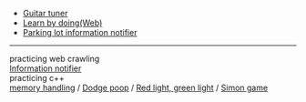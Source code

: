 - [Guitar tuner](https://github.com/vacu9708/Guitar-tuner)
- [Learn by doing(Web)](https://github.com/vacu9708/Web-development/tree/main/side%20projects)
- [Parking lot information notifier](https://github.com/vacu9708/Smart-CCTV)

---
practicing web crawling<br>
[Information notifier](https://github.com/vacu9708/Information_notifier)<br>
practicing c++<br>
[memory handling](https://github.com/vacu9708/hacking) / [Dodge poop](https://github.com/vacu9708/Dodge-pieces-of-poop) / [Red light, green light](https://github.com/vacu9708/Red-light-green-light) / [Simon game](https://github.com/vacu9708/Simon-game)
